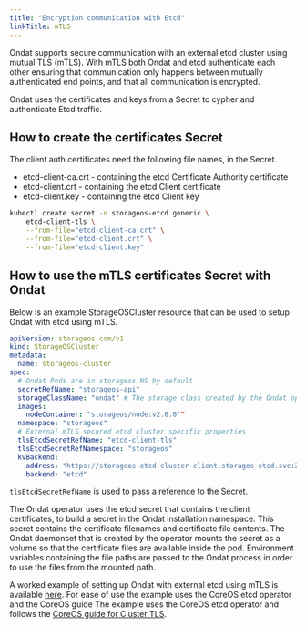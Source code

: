 ```yaml
---
title: "Encryption communication with Etcd"
linkTitle: mTLS
---
```


Ondat supports secure communication with an external etcd cluster using
mutual TLS (mTLS). With mTLS both Ondat and etcd authenticate each other
ensuring that communication only happens between mutually authenticated end
points, and that all communication is encrypted.

Ondat uses the certificates and keys from a Secret to cypher and
authenticate Etcd traffic.

## How to create the certificates Secret

The client auth certificates need the following file names, in the Secret.

* etcd-client-ca.crt - containing the etcd Certificate Authority certificate
* etcd-client.crt - containing the etcd Client certificate
* etcd-client.key - containing the etcd Client key

```bash
kubectl create secret -n storageos-etcd generic \
    etcd-client-tls \
    --from-file="etcd-client-ca.crt" \
    --from-file="etcd-client.crt" \
    --from-file="etcd-client.key"
```

## How to use the mTLS certificates Secret with Ondat

Below is an example StorageOSCluster resource that can be used to setup
Ondat with etcd using mTLS.

```yaml
apiVersion: storageos.com/v1
kind: StorageOSCluster
metadata:
  name: storageos-cluster
spec:
  # Ondat Pods are in storageos NS by default
  secretRefName: "storageos-api"
  storageClassName: "ondat" # The storage class created by the Ondat operator is configurable
  images:
    nodeContainer: "storageos/node:v2.6.0""
  namespace: "storageos"
  # External mTLS secured etcd cluster specific properties
  tlsEtcdSecretRefName: "etcd-client-tls"                                   # Secret containing etcd client certificates
  tlsEtcdSecretRefNamespace: "storageos"                                    # Make sure the NS of the Secret is the same as the Ondat cluster
  kvBackend:
    address: "https://storageos-etcd-cluster-client.storagos-etcd.svc:2379" # Etcd client service address.
    backend: "etcd"                                                         # Backend type
```

`tlsEtcdSecretRefName` is used to pass a reference to the Secret.

The Ondat operator uses the etcd secret that contains the client
certificates, to build a secret in the Ondat installation namespace. This
secret contains the certificate filenames and certificate file contents. The
Ondat daemonset that is created by the operator mounts the secret as a
volume so that the certificate files are available inside the pod. Environment
variables containing the file paths are passed to the Ondat process in
order to use the files from the mounted path.

A worked example of setting up Ondat with external etcd using mTLS is available
[here](https://github.com/storageos/deploy/tree/master/k8s/deploy-storageos/etcd-helpers/etcd-operator-example-with-tls).
For ease of use the example uses the CoreOS etcd operator and the CoreOS guide
The example uses the CoreOS etcd operator and follows the [CoreOS guide for
Cluster
TLS](https://github.com/coreos/etcd-operator/blob/master/doc/user/cluster_tls.md).
